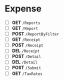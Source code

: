 # Expense
- [ ] **GET** `/Reports`
- [ ] **GET** `/Report`
- [ ] **POST** `/ReportByFilter`
- [ ] **GET** `/Receipt`
- [ ] **POST** `/Receipt`
- [ ] **DEL** `/Receipt`
- [ ] **POST** `/Detail`
- [ ] **DEL** `/Detail`
- [ ] **POST** `/Submit`
- [ ] **GET** `/TaxRates`